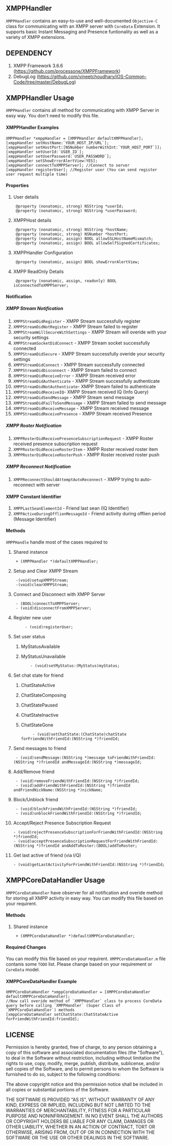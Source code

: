 ## XMPPHandler
`XMPPHandler` contains an easy-to-use and well-documented `Objective-C` class for communicating with
an XMPP server with `CoreData` Extension. It supports basic Instant Messaging and Presence funtionality as well as a variety
of XMPP extensions.

## DEPENDENCY
1. XMPP Framework 3.6.6 (https://github.com/processone/XMPPFramework)
2. DebugLog (https://github.com/vineetchoudhary/iOS-Common-Code/tree/master/DebugLog)

## XMPPHandler Usage
`XMPPHandler` contains all method for communicating with XMPP Server in easy way. You don't need to modify this file.
#### XMPPHandler Examples
    XMPPHandler *xmppHandler = [XMPPHandler defaultXMPPHandler];
    [xmppHandler setHostName:`YOUR_HOST_IP/URL`];
    [xmppHandler setHostPort:[NSNumber numberWithInt:`YOUR_HOST_PORT`]];
    [xmppHandler setUserId:`USER_ID`];
    [xmppHandler setUserPassword:`USER_PASSWORD`];
    [xmppHandler setShowErrorAlertView:YES];
    [xmppHandler connectToXMPPServer]; //Connect to server
    [xmppHandler registerUser]; //Register user (You can send register user request multiple time)
    
#### Properties 
1. User details

        @property (nonatomic, strong) NSString *userId;
        @property (nonatomic, strong) NSString *userPassword;

2. XMPPHost details

        @property (nonatomic, strong) NSString *hostName;
        @property (nonatomic, strong) NSNumber *hostPort;
        @property (nonatomic, assign) BOOL allowSSLHostNameMismatch;
        @property (nonatomic, assign) BOOL allowSelfSignedCertificates;

3. XMPPHandler Configuration

        @property (nonatomic, assign) BOOL showErrorAlertView;

4. XMPP ReadOnly Details

        @property (nonatomic, assign, readonly) BOOL isConnectedToXMPPServer;
        
        
#### Notification
##### XMPP Stream Notification
1. `XMPPStreamDidRegister` - XMPP Stream successfully register
2. `XMPPStreamDidNotRegister` - XMPP Stream failed to register
3. `XMPPStreamWillSecureWithSettings` - XMPP Stream will overide with your security settings
4. `XMPPStreamSocketDidConnect` - XMPP Stream socket successfully connected
5. `XMPPStreamDidSecure` - XMPP Stream successfully overide your security settings
6. `XMPPStreamDidConnect` - XMPP Stream successfully connected
7. `XMPPStreamDidDisconnect` - XMPP Stream failed to connect
8. `XMPPStreamDidReceiveError` - XMPP Stream received error
9. `XMPPStreamDidAuthenticate` - XMPP Stream successfully authenticate 
10. `XMPPStreamDidNotAuthenticate`- XMPP Stream failed to authenticate
11. `XMPPStreamDidReceiveIQ`- XMPP Stream received IQ (Info Query)
12. `XMPPStreamDidSendMessage` - XMPP Stream send message
13. `XMPPStreamDidFailToSendMessage` - XMPP Stream failed to send message
14. `XMPPStreamDidReceiveMessage` - XMPP Stream received message
15. `XMPPStreamDidReceivePresence` - XMPP Stream received Presence

##### XMPP Roster Notification
1. `XMPPRosterDidReceivePresenceSubscriptionRequest` - XMPP Roster received presence subscription request
2. `XMPPRosterDidReceiveRosterItem` - XMPP Roster received roster item
3. `XMPPRosterDidReceiveRosterPush` - XMPP Roster received roster push

##### XMPP Reconnect Notification
1. `XMPPReconnectShouldAttemptAutoReconnect` - XMPP trying to auto-reconnect with server

#### XMPP Constant Identifier 
1. `XMPPLastSeanElementId` - Friend last sean (IQ Identifier)
2. `XMPPActiveDuringOfflienMessageId` - Friend activity during offlien period (Message Identifier)

 
#### Methods
`XMPPHandle` handle most of the cases required to

1. Shared instance

        + (XMPPHandler *)defaultXMPPHandler;
        
2. Setup and Clear XMPP Stream 

        -(void)setupXMPPStream;
	    -(void)clearXMPPStream;
        
3. Connect and Disconnect with XMPP Server

        - (BOOL)connectToXMPPServer;
	    - (void)disconnectFromXMPPServer;
        
4. Register new user

	   	    - (void)registerUser; 
       
5. Set user status

    1. MyStatusAvailable
    2. MyStatusUnavailable 
    
    	       - (void)setMyStatus:(MyStatus)myStatus; 
           
6. Set chat state for friend

    1. ChatStateActive
    2. ChatStateComposing
    3. ChatStatePaused
    4. ChatStateInactive
    5. ChatStateGone
    
    
        	    - (void)setChatState:(ChatState)chatState forFriendWithFriendId:(NSString *)friendId;
                
7. Send messages to friend

        - (void)sendMessage:(NSString *)message toFriendWithFriendId:(NSString *)friendId andMessageId:(NSString *)messageId;

8. Add/Remove friend

        - (void)removeFriendWithFriendId:(NSString *)friendId;
	    - (void)addFriendWithFriendId:(NSString *)friendId andFriendNickName:(NSString *)nickName;
        
9. Block/Unblock friend

        - (void)blockFriendWithFriendId:(NSString *)friendId;
        - (void)unblockFriendWithFriendId:(NSString *)friendId;
        
10. Accept/Reject Presence Subscription Request

        - (void)rejectPresenceSubscriptionForFriendWithFriendId:(NSString *)friendId;
	    - (void)acceptPresenceSubscriptionRequestForFriendWithFriendId:(NSString *)friendId andAddToRoster:(BOOL)addToRoster;
        
11. Get last active of friend (via I/Q)

        - (void)getLastActivityForFriendWithFriendId:(NSString *)friendId;
        


## XMPPCoreDataHandler Usage
`XMPPCoreDataHandler` have observer for all notification and overide method for storing all XMPP activity in easy way. You can modify this file based on your requirent.
#### Methods

1. Shared instance

        + (XMPPCoreDataHandler *)defaultXMPPCoreDataHandler;

#### Required Changes
You can modify this file based on your requirent. `XMPPCoreDataHandler.m` file contanis some `TODO` list. Please change based on your requirement or `CoreData` model.

#### XMPPCoreDataHandler Example
    XMPPCoreDataHandler *xmppCoreDataHandler = [XMPPCoreDataHandler defaultXMPPCoreDataHandler];
    //Now call overide method of `XMPPHandler` class to process CoreData query before calling `XMPPHandler` (Super Class of `XMPPCoreDataHandler`) methods 
    [xmppCoreDataHandler setChatState:ChatStateActive forFriendWithFriendId:friendId];
 
 
## LICENSE
Permission is hereby granted, free of charge, to any person obtaining a copy of this software and associated documentation files (the "Software"), to deal in the Software without restriction, including without limitation the rights to use, copy, modify, merge, publish, distribute, sublicense, and/or sell copies of the Software, and to permit persons to whom the Software is furnished to do so, subject to the following conditions:
 
The above copyright notice and this permission notice shall be included in all copies or substantial portions of the Software.
 
THE SOFTWARE IS PROVIDED "AS IS", WITHOUT WARRANTY OF ANY KIND, EXPRESS OR IMPLIED, INCLUDING BUT NOT LIMITED TO THE WARRANTIES OF MERCHANTABILITY, FITNESS FOR A PARTICULAR PURPOSE AND NONINFRINGEMENT. IN NO EVENT SHALL THE AUTHORS OR COPYRIGHT HOLDERS BE LIABLE FOR ANY CLAIM, DAMAGES OR OTHER LIABILITY, WHETHER IN AN ACTION OF CONTRACT, TORT OR OTHERWISE, ARISING FROM, OUT OF OR IN CONNECTION WITH THE SOFTWARE OR THE USE OR OTHER DEALINGS IN THE SOFTWARE.
 
